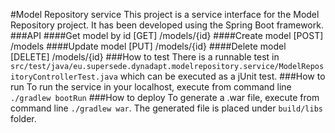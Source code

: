 #Model Repository service
This project is a service interface for the Model Repository project. It has been developed using the Spring Boot framework.
###API
####Get model by id
[GET] /models/{id}
####Create model
[POST] /models
####Update model
[PUT] /models/{id}
####Delete model
[DELETE] /models/{id}
###How to test
There is a runnable test in ``src/test/java/eu.supersede.dynadapt.modelrepository.service/ModelRepositoryControllerTest.java`` which can be executed as a jUnit test.
###How to run
To run the service in your localhost, execute from command line ```./gradlew bootRun```
###How to deploy
To generate a .war file, execute from command line ```./gradlew war```. The generated file is placed under ```build/libs``` folder.
